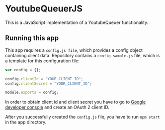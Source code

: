 # YoutubeQueuerJS
This is a JavaScript implementation of a YoutubeQueuer functionality.

## Running this app

This app requires a `config.js file`, which provides a config object containing client data.
Repository contains a `config-sample.js` file, which is a template for this configuration file:

```javascript
var config = {};

config.clientId = "YOUR_CLIENT_ID";
config.clientSecret = "YOUR_CLIENT_ID";

module.exports = config;
```

In order to obtain client id and client secret you have to go to [Google developer console](https://console.developers.google.com/apis/credentials) and create an OAuth 2 client ID.

After you successfully created the `config.js` file, you have to run `npm start` in the app directory.